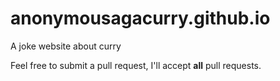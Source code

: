 # anonymousagacurry.github.io

A joke website about curry

Feel free to submit a pull request, I'll accept **all** pull requests.
